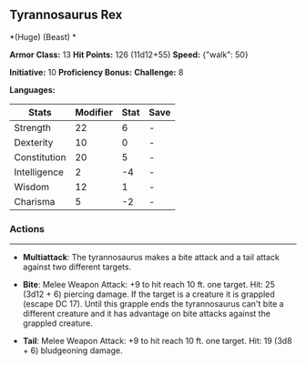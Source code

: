 ## Tyrannosaurus Rex
*(Huge) (Beast) *

**Armor Class:** 13
**Hit Points:** 126 (11d12+55)
**Speed:** {"walk": 50}

**Initiative:** 10
**Proficiency Bonus:**
**Challenge:** 8

**Languages:** 



| Stats | Modifier | Stat | Save
| ---- | ---- | ---- | ---- |
| Strength | 22 | 6 | - |
| Dexterity | 10 | 0 | - |
| Constitution | 20 | 5 | - |
| Intelligence | 2 | -4 | - |
| Wisdom | 12 | 1 | - |
| Charisma | 5 | -2 | - |

### Actions
 --- 
- **Multiattack**: The tyrannosaurus makes a bite attack and a tail attack against two different targets.

- **Bite**: Melee Weapon Attack: +9 to hit  reach 10 ft.  one target. Hit: 25 (3d12 + 6) piercing damage. If the target is a creature  it is grappled (escape DC 17). Until this grapple ends  the tyrannosaurus can't bite a different creature and it has advantage on bite attacks against the grappled creature.

- **Tail**: Melee Weapon Attack: +9 to hit  reach 10 ft.  one target. Hit: 19 (3d8 + 6) bludgeoning damage.

